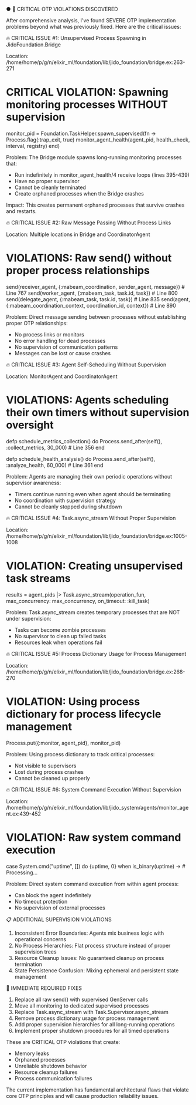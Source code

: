 ● 🚨 CRITICAL OTP VIOLATIONS DISCOVERED

  After comprehensive analysis, I've found SEVERE OTP implementation problems beyond what was previously fixed. Here are the critical issues:

  🔥 CRITICAL ISSUE #1: Unsupervised Process Spawning in JidoFoundation.Bridge

  Location: /home/home/p/g/n/elixir_ml/foundation/lib/jido_foundation/bridge.ex:263-271

  # CRITICAL VIOLATION: Spawning monitoring processes WITHOUT supervision
  monitor_pid = Foundation.TaskHelper.spawn_supervised(fn ->
    Process.flag(:trap_exit, true)
    monitor_agent_health(agent_pid, health_check, interval, registry)
  end)

  Problem: The Bridge module spawns long-running monitoring processes that:
  - Run indefinitely in monitor_agent_health/4 receive loops (lines 395-439)
  - Have no proper supervisor
  - Cannot be cleanly terminated
  - Create orphaned processes when the Bridge crashes

  Impact: This creates permanent orphaned processes that survive crashes and restarts.

  🔥 CRITICAL ISSUE #2: Raw Message Passing Without Process Links

  Location: Multiple locations in Bridge and CoordinatorAgent

  # VIOLATIONS: Raw send() without proper process relationships
  send(receiver_agent, {:mabeam_coordination, sender_agent, message})  # Line 767
  send(worker_agent, {:mabeam_task, task.id, task})                   # Line 800
  send(delegate_agent, {:mabeam_task, task.id, task})                 # Line 835
  send(agent, {:mabeam_coordination_context, coordination_id, context}) # Line 890

  Problem: Direct message sending between processes without establishing proper OTP relationships:
  - No process links or monitors
  - No error handling for dead processes
  - No supervision of communication patterns
  - Messages can be lost or cause crashes

  🔥 CRITICAL ISSUE #3: Agent Self-Scheduling Without Supervision

  Location: MonitorAgent and CoordinatorAgent

  # VIOLATIONS: Agents scheduling their own timers without supervision oversight
  defp schedule_metrics_collection() do
    Process.send_after(self(), :collect_metrics, 30_000)  # Line 356
  end

  defp schedule_health_analysis() do
    Process.send_after(self(), :analyze_health, 60_000)   # Line 361
  end

  Problem: Agents are managing their own periodic operations without supervisor awareness:
  - Timers continue running even when agent should be terminating
  - No coordination with supervision strategy
  - Cannot be cleanly stopped during shutdown

  🔥 CRITICAL ISSUE #4: Task.async_stream Without Proper Supervision

  Location: /home/home/p/g/n/elixir_ml/foundation/lib/jido_foundation/bridge.ex:1005-1008

  # VIOLATION: Creating unsupervised task streams
  results = agent_pids
    |> Task.async_stream(operation_fun,
      max_concurrency: max_concurrency,
      on_timeout: :kill_task)

  Problem: Task.async_stream creates temporary processes that are NOT under supervision:
  - Tasks can become zombie processes
  - No supervisor to clean up failed tasks
  - Resources leak when operations fail

  🔥 CRITICAL ISSUE #5: Process Dictionary Usage for Process Management

  Location: /home/home/p/g/n/elixir_ml/foundation/lib/jido_foundation/bridge.ex:268-270

  # VIOLATION: Using process dictionary for process lifecycle management
  Process.put({:monitor, agent_pid}, monitor_pid)

  Problem: Using process dictionary to track critical processes:
  - Not visible to supervisors
  - Lost during process crashes
  - Cannot be cleaned up properly

  🔥 CRITICAL ISSUE #6: System Command Execution Without Supervision

  Location: /home/home/p/g/n/elixir_ml/foundation/lib/jido_system/agents/monitor_agent.ex:439-452

  # VIOLATION: Raw system command execution
  case System.cmd("uptime", []) do
    {uptime, 0} when is_binary(uptime) ->
      # Processing...

  Problem: Direct system command execution from within agent process:
  - Can block the agent indefinitely
  - No timeout protection
  - No supervision of external processes

  📋 ADDITIONAL SUPERVISION VIOLATIONS

  1. Inconsistent Error Boundaries: Agents mix business logic with operational concerns
  2. No Process Hierarchies: Flat process structure instead of proper supervision trees
  3. Resource Cleanup Issues: No guaranteed cleanup on process termination
  4. State Persistence Confusion: Mixing ephemeral and persistent state management

  🚨 IMMEDIATE REQUIRED FIXES

  1. Replace all raw send() with supervised GenServer calls
  2. Move all monitoring to dedicated supervised processes
  3. Replace Task.async_stream with Task.Supervisor.async_stream
  4. Remove process dictionary usage for process management
  5. Add proper supervision hierarchies for all long-running operations
  6. Implement proper shutdown procedures for all timed operations

  These are CRITICAL OTP violations that create:
  - Memory leaks
  - Orphaned processes
  - Unreliable shutdown behavior
  - Resource cleanup failures
  - Process communication failures

  The current implementation has fundamental architectural flaws that violate core OTP principles and will cause production reliability issues.

